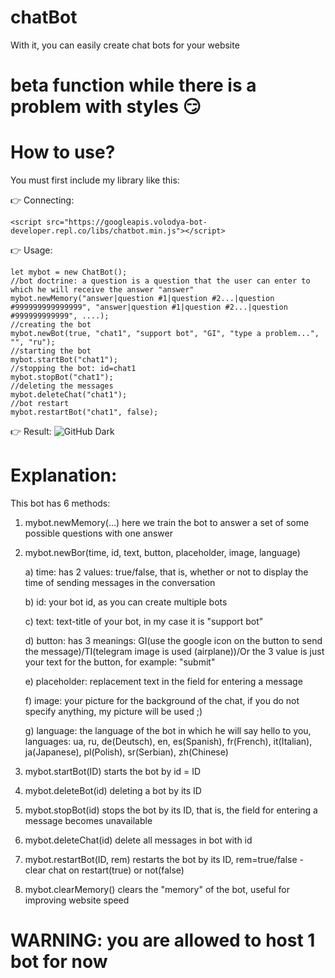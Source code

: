# chatBot
With it, you can easily create chat bots for your website

# beta function while there is a problem with styles :smirk:
# How to use?
You must first include my library like this:

:point_right: Connecting:

```
<script src="https://googleapis.volodya-bot-developer.repl.co/libs/chatbot.min.js"></script>
```

:point_right: Usage:

```
let mybot = new ChatBot();
//bot doctrine: a question is a question that the user can enter to which he will receive the answer "answer"
mybot.newMemory("answer|question #1|question #2...|question #999999999999999", "answer|question #1|question #2...|question #999999999999", ....);
//creating the bot
mybot.newBot(true, "chat1", "support bot", "GI", "type a problem...", "", "ru");
//starting the bot
mybot.startBot("chat1");
//stopping the bot: id=chat1
mybot.stopBot("chat1");
//deleting the messages
mybot.deleteChat("chat1");
//bot restart
mybot.restartBot("chat1", false);
```

:point_right: Result:
![GitHub Dark](https://googleapis.volodya-bot-developer.repl.co/bot.jpg#gh-light-mode-only)
# Explanation:
This bot has 6 methods:
1) mybot.newMemory(...) here we train the bot to answer a set of some possible questions with one answer
2) mybot.newBor(time, id, text, button, placeholder, image, language)

   a) time: has 2 values: true/false, that is, whether or not to display the time of sending messages in the conversation

   b) id: your bot id, as you can create multiple bots

   c) text: text-title of your bot, in my case it is "support bot"

   d) button: has 3 meanings: GI(use the google icon on the button to send the message)/TI(telegram image is used (airplane))/Or the 3 value is just your text for the button, for example: "submit"

   e) placeholder: replacement text in the field for entering a message

   f) image: your picture for the background of the chat, if you do not specify anything, my picture will be used ;)

   g) language: the language of the bot in which he will say hello to you, languages: ua, ru, de(Deutsch), en, es(Spanish), fr(French), it(Italian), ja(Japanese), pl(Polish), sr(Serbian), zh(Chinese)

3) mybot.startBot(ID) starts the bot by id = ID
4) mybot.deleteBot(id) deleting a bot by its ID
5) mybot.stopBot(id) stops the bot by its ID, that is, the field for entering a message becomes unavailable
6) mybot.deleteChat(id) delete all messages in bot with id
7) mybot.restartBot(ID, rem) restarts the bot by its ID, rem=true/false - clear chat on restart(true) or not(false)
8) mybot.clearMemory() clears the "memory" of the bot, useful for improving website speed


# WARNING: you are allowed to host 1 bot for now
